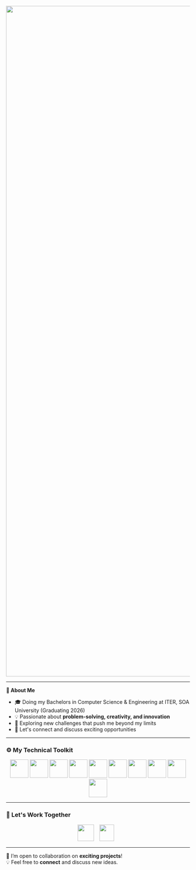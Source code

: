 <p align="center">
  <img width="1834" alt="Image" src="https://github.com/user-attachments/assets/45ee01e5-86ea-4e81-b0d2-2781c425edd2" />
</p>

---

**🌟 About Me**  
- 🎓 Doing my Bachelors in Computer Science & Engineering at ITER, SOA University (Graduating 2026)  
- 💡 Passionate about **problem-solving, creativity, and innovation**  
- 🚀 Exploring new challenges that push me beyond my limits  
- 💬 Let's connect and discuss exciting opportunities  

---

### ⚙️ My Technical Toolkit
<p align="center">
  <img src="https://cdn.jsdelivr.net/gh/devicons/devicon/icons/java/java-original.svg" width="50px"/>
  <img src="https://cdn.jsdelivr.net/gh/devicons/devicon/icons/c/c-original.svg" width="50px"/>
  <img src="https://cdn.jsdelivr.net/gh/devicons/devicon/icons/cplusplus/cplusplus-original.svg" width="50px"/>
  <img src="https://cdn.jsdelivr.net/gh/devicons/devicon/icons/python/python-original.svg" width="50px"/>
  <img src="https://cdn.jsdelivr.net/gh/devicons/devicon/icons/mysql/mysql-original.svg" width="50px"/>
  <img src="https://cdn.jsdelivr.net/gh/devicons/devicon/icons/html5/html5-original.svg" width="50px"/>
  <img src="https://cdn.jsdelivr.net/gh/devicons/devicon/icons/css3/css3-original.svg" width="50px"/>
  <img src="https://cdn.jsdelivr.net/gh/devicons/devicon/icons/javascript/javascript-original.svg" width="50px"/>
  <img src="https://cdn.jsdelivr.net/gh/devicons/devicon/icons/bootstrap/bootstrap-original.svg" width="50px"/>
  <img src="https://cdn.jsdelivr.net/gh/devicons/devicon/icons/figma/figma-original.svg" width="50px"/>
</p>

---

### 💼 Let's Work Together
<p align="center">
  <a href="https://www.linkedin.com/in/kaushikparida/"><img src="https://cdn.jsdelivr.net/gh/devicons/devicon/icons/linkedin/linkedin-original.svg" width="45px" height="45px"/></a>
  &nbsp;&nbsp;
  <a href="mailto:kaushik.kp.06@gmail.com">
    <img src="https://upload.wikimedia.org/wikipedia/commons/7/7e/Gmail_icon_%282020%29.svg" width="40px" height="45px"/></a>
  &nbsp;&nbsp;
</p>

---

🚀 I’m open to collaboration on **exciting projects**!  
💡 Feel free to **connect** and discuss new ideas.
